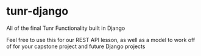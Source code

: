 
# tunr-django
All of the final Tunr Functionality built in Django

Feel free to use this for our REST API lesson, as well as a model to work off of for your capstone project and future Django projects
